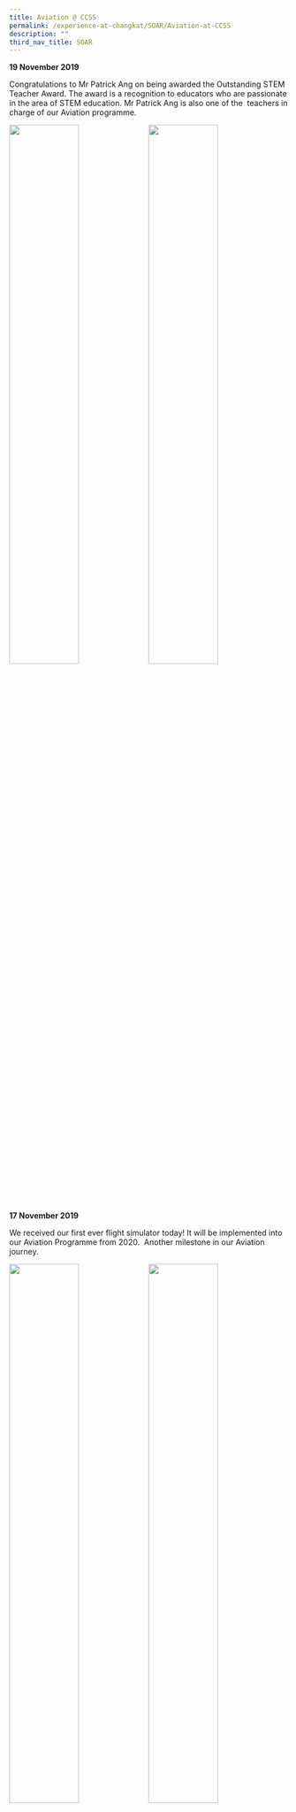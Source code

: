 ```yaml
---
title: Aviation @ CCSS
permalink: /experience-at-changkat/SOAR/Aviation-at-CCSS
description: ""
third_nav_title: SOAR
---
```

**19 November 2019**

Congratulations to Mr Patrick Ang on being awarded the Outstanding STEM Teacher Award. The award is a recognition to educators who are passionate in the area of STEM education. Mr Patrick Ang is also one of the  teachers in charge of our Aviation programme.

<img src="/images/ALP%201.jpeg" 
     style="width:50%;float:left"><img src="/images/ALP%202.jpeg" 
     style="width:50%">
		 
**17 November 2019**

We received our first ever flight simulator today! It will be implemented into our Aviation Programme from 2020.  Another milestone in our Aviation journey.

<img src="/images/sim%202.jpeg" 
     style="width:50%;float:left"><img src="/images/sim%203.jpeg" 
     style="width:50%">
		 
**6 November 2019**

Our Principal, Ms Sharma, and our staff, Mr Melvin Ng, Mr Lee and Mdm Ng presented at the MOE Excellence in Action seminar. It was a privileged experience  to be able to share our Aviation Programme to fellow educators in the fraternity.

<img src="/images/EIA4.jpeg" 
     style="width:50%;float:left"><img src="/images/EIA3.jpeg" 
     style="width:50%">
<img src="/images/EIA1.jpeg" 
     style="width:50%;float:left"><img src="/images/EIA2.jpeg" 
     style="width:50%">
		 
**5 November 2019**

Our staff and students presented  our Aviation Programme to industry partners and guests at the ALP Seminar.  The sharing was focused on the Best Practices of our Tier 2 programme and how it benefits our Changkateers!

<img src="/images/ALP%20Sem%201.jpeg" 
     style="width:50%;float:left"><img src="/images/ALP%20Sem%202.jpeg" 
     style="width:50%">

**22 October 2019**

Our Changkateers had an Aviation Day! We thank our partners from Rolls-Royce and Singapore Polytechnic for a fun filled day enriched with learning on the different aspects of Aviation.

<img src="/images/AD1.jpeg" 
     style="width:50%;float:left"><img src="/images/AD%202.jpeg" 
     style="width:50%"><img src="/images/RR%202.jpeg" 
     style="width:50%;float:left"><img src="/images/RR%203.jpeg" 
     style="width:50%"><br><br><img src="/images/AD%204.jpeg" 
     style="width:50%;float:left"><img src="/images/AD%203.jpeg" 
     style="width:50%">![](/images/Ad%206.jpeg)
		 
**31 October 2019**

Our staff and students shared our Aviation Programme to fellow educators from Chung Cheng High School (Main). Our students also did a drone programming demonstration for our guests.

<img src="/images/CCHS%201.jpeg" 
     style="width:50%;float:left"><img src="/images/CCHS%202.jpeg" 
     style="width:50%"><img src="/images/CCHS%203.jpeg" 
     style="width:50%;float:left"><img src="/images/CCHS%204.jpeg" 
     style="width:50%">
		 
**15 August 2019**

Our Changkateers attended the Aviaiton Open House. It was an eye opener as our students get to interact with people from the Aviation Industry and learn more about the various career options.

<img src="/images/AOH1.jpeg" 
     style="width:50%;float:left"><img src="/images/AOH2.jpeg" 
     style="width:50%"><img src="/images/AOH3.jpeg" 
     style="width:50%;float:left"><img src="/images/AOH4.jpeg" 
     style="width:50%">
		 
**24 July 2019**

Our Changkateers went for a visit to Temasek Polytechnic to learn more about the Aviation related courses offered. They also had the chance to interact with their seniors currently studying at TP for a better idea on the courses.

<img src="/images/TP1.jpeg" 
     style="width:50%;float:left"><img src="/images/TP2.jpeg" 
     style="width:50%"><img src="/images/TP3.jpeg" 
     style="width:50%;float:left"><img src="/images/TP4.jpeg" 
     style="width:50%">
		 
**4 - 9 June 2019**

Our Changkateers went on a Hong Kong Overseas Learning Journey. The highlights of the trip were an exchange at Sai Kung Sung Tsun Catholic School, an educational visit to Hong Kong International Airport (HKIA) and PAPAS, an aircraft maintenance and repair company. Our Changkateers also had a private tour around the HKIA as well!

<img src="/images/IMG_2380_photo-full.jpeg" 
     style="width:50%;float:left"><img src="/images/IMG_2615_photo-full.jpeg" 
     style="width:50%"><br><br><img src="/images/IMG_2570_photo-full.jpeg" 
     style="width:50%;float:left"><img src="/images/IMG_2594_photo-full.jpeg" 
     style="width:50%">
		 
**7 April 2019**

We pop by to Changkat Primary School today to share about our Aviation Programme at their Learning Fiesta Week.

<img src="/images/CKPS%201.jpeg" 
     style="width:50%;float:left"><img src="/images/CKPS%203.jpeg" 
     style="width:50%"><img src="/images/CKPS%202.jpeg" 
     style="width:50%">
		 
**2 January 2019**

Ministry of Education ETD branch featured our ALP programme. Watch the video to know more about our Aviation Programme!

<iframe width="560" height="315" src="https://www.youtube.com/embed/PjF0Fsnbbhw" title="YouTube video player" frameborder="0" allow="accelerometer; autoplay; clipboard-write; encrypted-media; gyroscope; picture-in-picture" allowfullscreen></iframe>

**2018**

Our Aviation Programme was featured on the news, twice!

<iframe width="560" height="315" src="https://www.youtube.com/embed/m4SlXeXI260" title="YouTube video player" frameborder="0" allow="accelerometer; autoplay; clipboard-write; encrypted-media; gyroscope; picture-in-picture" allowfullscreen></iframe>

<iframe width="560" height="315" src="https://www.youtube.com/embed/ZSVVxGb5gZ0" title="YouTube video player" frameborder="0" allow="accelerometer; autoplay; clipboard-write; encrypted-media; gyroscope; picture-in-picture" allowfullscreen></iframe>


